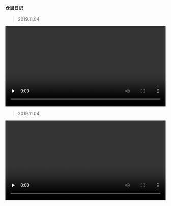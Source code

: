 #### 仓鼠日记
> 2019.11.04

<video id="video" width="100%" controls="" preload="none">
      <source id="mp4" src="./assets/cs20191104.mp4" type="video/mp4">
     
</video>


> 2019.11.04

<video id="video" width="100%" controls="" preload="none">
      <source id="mp4" src="./assets/cs20191105.mp4" type="video/mp4">
     
</video>